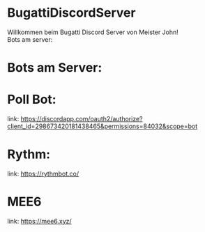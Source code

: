 # BugattiDiscordServer
Willkommen beim Bugatti Discord Server von Meister John!<br>
Bots am server: 
# Bots am Server:
# Poll Bot:
link: https://discordapp.com/oauth2/authorize?client_id=298673420181438465&permissions=84032&scope=bot
# Rythm:
link: https://rythmbot.co/
# MEE6
link: https://mee6.xyz/
